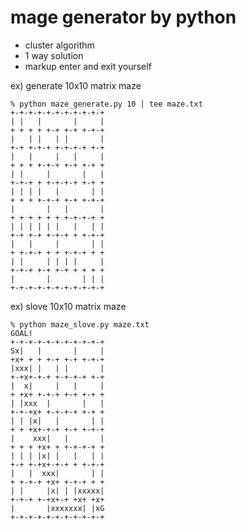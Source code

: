 # mage generator by python

- cluster algorithm
- 1 way solution
- markup enter and exit yourself



ex) generate 10x10 matrix maze

```
% python maze_generate.py 10 | tee maze.txt
+-+-+-+-+-+-+-+-+-+-+
| |   |       |     |
+ + + + +-+ +-+ +-+-+
|   | |   | |       |
+-+ +-+-+ +-+-+-+ +-+
|   |     |   |     |
+ + + +-+-+ +-+ +-+ +
| |     |       |   |
+-+-+ + +-+-+-+ +-+ +
| | | |   |       | |
+ + + +-+-+ +-+ +-+-+
|       |   |       |
+ + + + + + +-+-+-+ +
| | | | | |   |   | |
+-+ +-+ +-+-+ + +-+-+
|   |     |       | |
+ +-+-+ + + +-+-+ + +
| |     | | | |     |
+-+-+ +-+ +-+ + + + +
|       |       | | |
+-+-+-+-+-+-+-+-+-+-+
```


ex) slove 10x10 matrix maze

```
% python maze_slove.py maze.txt
GOAL!
+-+-+-+-+-+-+-+-+-+-+
Sx|   |       |     |
+x+ + + +-+ +-+ +-+-+
|xxx| |   | |       |
+-+x+-+-+ +-+-+-+ +-+
|  x|     |   |     |
+ +x+ +-+-+ +-+ +-+ +
| |xxx  |       |   |
+-+-+x+ +-+-+-+ +-+ +
| | |x|   |       | |
+ + +x+-+-+ +-+ +-+-+
|    xxx|   |       |
+ + + +x+ + +-+-+-+ +
| | | |x| |   |   | |
+-+ +-+x+-+-+ + +-+-+
|   |  xxx|       | |
+ +-+-+ +x+ +-+-+ + +
| |     |x| | |xxxxx|
+-+-+ +-+x+-+ +x+ +x+
|       |xxxxxxx| |xG
+-+-+-+-+-+-+-+-+-+-+
```
